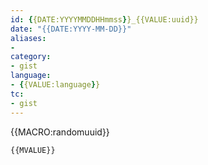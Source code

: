 ```yaml
---
id: {{DATE:YYYYMMDDHHmmss}}_{{VALUE:uuid}}
date: "{{DATE:YYYY-MM-DD}}"
aliases:
- 
category:
- gist
language:
- {{VALUE:language}}
tc:
- gist
---
```

{{MACRO:randomuuid}}

```{{VALUE:codeblock}}
{{MVALUE}}
```
